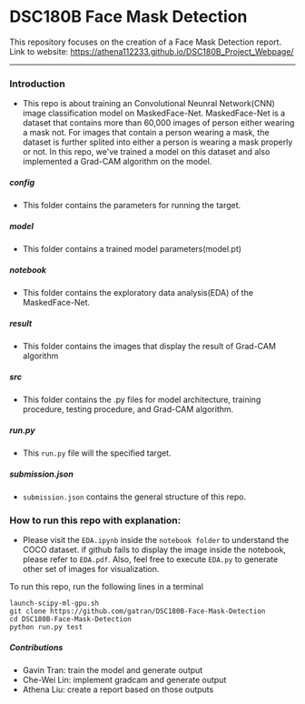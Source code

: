 # DSC180B Face Mask Detection

This repository focuses on the creation of a Face Mask Detection report.
Link to website: https://athena112233.github.io/DSC180B_Project_Webpage/

-----------------------------------------------------------------------------------------------------------------

### Introduction
* This repo is about training an Convolutional Neunral Network(CNN) image classification model on MaskedFace-Net. MaskedFace-Net is a dataset that contains more than 60,000 images of person either wearing a mask not. For images that contain a person wearing a mask, the dataset is further splited into either a person is wearing a mask properly or not. In this repo, we've trained a model on this dataset and also implemented a Grad-CAM algorithm on the model.

##### config 
* This folder contains the parameters for running the target.

##### model
* This folder contains a trained model parameters(model.pt)

##### notebook
* This folder contains the exploratory data analysis(EDA) of the MaskedFace-Net.

##### result
* This folder contains the images that display the result of Grad-CAM algorithm

##### src
* This folder contains the .py files for model architecture, training procedure, testing procedure, and Grad-CAM algorithm.

##### run.py
* This `run.py` file will the specified target.

##### submission.json
* `submission.json` contains the general structure of this repo.

### How to run this repo with explanation:
*  Please visit the `EDA.ipynb` inside the `notebook folder` to understand the COCO dataset. if github fails to display the image inside the notebook, please refer to `EDA.pdf`. Also, feel free to execute `EDA.py` to generate other set of images for visualization.

To run this repo, run the following lines in a terminal

```
launch-scipy-ml-gpu.sh
git clone https://github.com/gatran/DSC180B-Face-Mask-Detection
cd DSC180B-Face-Mask-Detection
python run.py test
```

##### Contributions
* Gavin Tran: train the model and generate output
* Che-Wei Lin: implement gradcam and generate output
* Athena Liu: create a report based on those outputs
